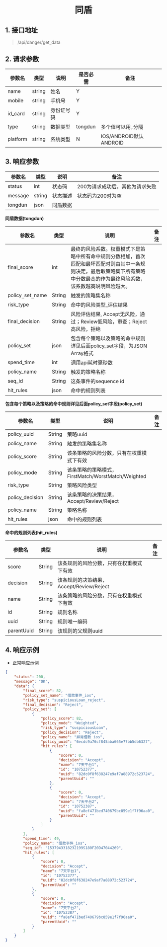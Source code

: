 # <center><span id="同盾">同盾</span></center>


## 1. 接口地址
 > /api/danger/get_data

## 2. 请求参数
| 参数名 | 类型 | 说明 | 是否必需 | 备注 |
| --| -- | -- | -- | -- |
| name | string | 姓名 | Y |  |
| mobile | string | 手机号 | Y |  |
| id_card | string | 身份证号码 | Y |  |
| type | string | 数据类型 | tongdun |  多个值可以用`,`分隔 |
| platform | string | 系统类型 | N | IOS/ANDROID默认ANDROID |

## 3. 响应参数
| 参数名 | 类型 | 说明 | 备注 |
| -- | -- | -- | -- |
| status | int | 状态码 | 200为请求成功后，其他为请求失败 |
| message | string | 状态描述 | 状态码为200时为空 |
| tongdun | json | 同盾数据 |  ||

**同盾数据(tongdun)**

| 参数名 | 类型 | 说明 | 备注 |
| -- | -- | -- | -- |
| final_score | int | 最终的风险系数。权重模式下是策略中所有命中规则分数相加，首次匹配和最坏匹配时则由其中一条规则决定，最后取策略集下所有策略中分数最高的作为最终风险系数，该系数越高说明风险越大。|   |
| policy`_`set`_`name   | String | 触发的策略集名称 | |
| risk_type | String | 命中的风险类型_评估结果 | |
| final_decision | String | 风险评估结果, Accept无风险，通过；Review低风险，审查；Reject高风险，拒绝 | |
| policy_set | json | 包含每个策略以及策略的命中规则详见后面policy_set字段，为JSON Array格式 | |
| spend_time | int | 调用api耗时毫秒数 | |
| policy_name | String | 触发的策略名称 | |
| seq_id | String | 这条事件的sequence id | |
| hit_rules|json | 命中的规则列表| |


**包含每个策略以及策略的命中规则详见后面policy_set字段(policy_set)**

| 参数名 | 类型 | 说明 | 备注 |
| -- | -- | -- | -- |
| policy_uuid     | String | 策略uuid |  |
| policy_name     | String | 触发的策略集名称 |  |
| policy_score    | String | 该条策略的风险分数，只有在权重模式下有效  |  |
| policy_mode     | String | 该条策略的策略模式，FirstMatch/WorstMatch/Weighted |  |
| risk_type       | String | 策略风险类型|  |
| policy_decision | String | 该条策略的决策结果，Accept/Review/Reject |  |
| policy_name     | String | 策略名称 |  |
| hit_rules       | json   | 命中的规则列表 |  |
 

**命中的规则列表(hit_rules)**

| 参数名 | 类型 | 说明 | 备注 |
| -- | -- | -- | -- |
| score      | String | 该条规则的风险分数，只有在权重模式下有效 |  |
| decision   | String | 该条规则的决策结果，Accept/Review/Reject |  |
| name       | String | 该条策略的风险分数，只有在权重模式下有效   | |
| id         | String | 规则名称 |  |
| uuid       | String | 规则唯一编码 | |
| parentUuid | String | 该规则的父规则uuid |  |

## 4. 响应示例
* 正常响应示例 
```json
{
    "status": 200,
    "message": "OK",
    "data": {
        "final_score": 82,
        "policy_set_name": "借款事件_ios",
        "risk_type": "suspiciousLoan_reject",
        "final_decision": "Reject",
        "policy_set": [
            {
                "policy_score": 82,
                "policy_mode": "Weighted",
                "risk_type": "suspiciousLoan",
                "policy_decision": "Reject",
                "policy_name": "异常借款_ios",
                "policy_uuid": "6ecdc9a76cf845aba665e77bb5db6327",
                "hit_rules": [
                    {
                        "score": 0,
                        "decision": "Accept",
                        "name": "7天平台1",
                        "id": "10752377",
                        "uuid": "82dc0f8f638247e9af7a88972c523724",
                        "parentUuid": ""
                    },
                    {
                        "score": 0,
                        "decision": "Accept",
                        "name": "7天平台2",
                        "id": "10752387",
                        "uuid": "fa8ef471bed740679bc859e1f7f96aa0",
                        "parentUuid": ""
                    }
                ]
            }
        ],
        "spend_time": 49,
        "policy_name": "借款事件_ios",
        "seq_id": "1537943318232199S180F20D47044269",
        "hit_rules": [
            {
                "score": 0,
                "decision": "Accept",
                "name": "7天平台1",
                "id": "10752377",
                "uuid": "82dc0f8f638247e9af7a88972c523724",
                "parentUuid": ""
            },
            {
                "score": 0,
                "decision": "Accept",
                "name": "7天平台2",
                "id": "10752387",
                "uuid": "fa8ef471bed740679bc859e1f7f96aa0",
                "parentUuid": ""
            }
        ]
    }
}
```
